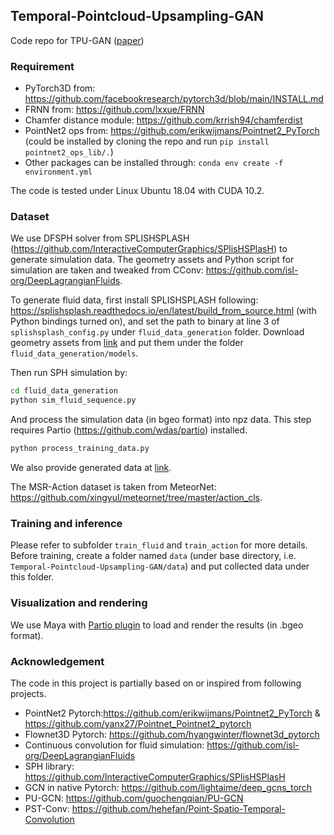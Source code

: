 ## Temporal-Pointcloud-Upsampling-GAN
Code repo for TPU-GAN ([paper](https://openreview.net/pdf?id=FEBFJ98FKx))

### Requirement
* PyTorch3D from: https://github.com/facebookresearch/pytorch3d/blob/main/INSTALL.md
* FRNN from: https://github.com/lxxue/FRNN
* Chamfer distance module: https://github.com/krrish94/chamferdist
* PointNet2 ops from: https://github.com/erikwijmans/Pointnet2_PyTorch (could be installed by cloning the repo and run ```pip install pointnet2_ops_lib/.```)
* Other packages can be installed through: ```conda env create -f environment.yml```

The code is tested under Linux Ubuntu 18.04 with CUDA 10.2.

### Dataset
We use DFSPH solver from SPLISHSPLASH (https://github.com/InteractiveComputerGraphics/SPlisHSPlasH) to generate simulation data. The geometry assets and Python script for simulation are taken and tweaked from CConv: https://github.com/isl-org/DeepLagrangianFluids. </br>

To generate fluid data, first install SPLISHSPLASH following: https://splishsplash.readthedocs.io/en/latest/build_from_source.html (with Python bindings turned on), and set the path to binary at line 3 of ```splishsplash_config.py``` under ```fluid_data_generation``` folder. Download geometry assets from [link](https://github.com/isl-org/DeepLagrangianFluids/tree/master/datasets/models) and put them under the folder ```fluid_data_generation/models```.

Then run SPH simulation by:
```bash
cd fluid_data_generation
python sim_fluid_sequence.py
```
And process the simulation data (in bgeo format) into npz data. This step requires Partio (https://github.com/wdas/partio) installed.
```bash
python process_training_data.py
```
We also provide generated data at [link](https://drive.google.com/drive/folders/1313m62z5mM_vEUg0ptFrnuZP8YJmwKQ2?usp=sharing).

The MSR-Action dataset is taken from MeteorNet: https://github.com/xingyul/meteornet/tree/master/action_cls.

### Training and inference
Please refer to subfolder ```train_fluid``` and ```train_action``` for more details. Before training, create a folder named ```data``` (under base directory, i.e. ```Temporal-Pointcloud-Upsampling-GAN/data```) and put collected data under this folder.

### Visualization and rendering
We use Maya with [Partio plugin](https://github.com/InteractiveComputerGraphics/MayaPartioTools) to load and render the results (in .bgeo format).

### Acknowledgement
The code in this project is partially based on or inspired from following projects.
* PointNet2 Pytorch:https://github.com/erikwijmans/Pointnet2_PyTorch & https://github.com/yanx27/Pointnet_Pointnet2_pytorch
* Flownet3D Pytorch: https://github.com/hyangwinter/flownet3d_pytorch
* Continuous convolution for fluid simulation: https://github.com/isl-org/DeepLagrangianFluids
* SPH library: https://github.com/InteractiveComputerGraphics/SPlisHSPlasH
* GCN in native Pytorch: https://github.com/lightaime/deep_gcns_torch
* PU-GCN: https://github.com/guochengqian/PU-GCN
* PST-Conv: https://github.com/hehefan/Point-Spatio-Temporal-Convolution
